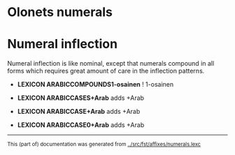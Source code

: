 
# Olonets numerals 

# Numeral inflection
Numeral inflection is like nominal, except that numerals compound in all
forms which requires great amount of care in the inflection patterns.






* **LEXICON ARABICCOMPOUNDS1-osainen**  ! 1-osainen















* **LEXICON ARABICCASES+Arab**  adds +Arab

* **LEXICON ARABICCASE+Arab**  adds +Arab

* **LEXICON ARABICCASE0+Arab**  adds +Arab

















* * *
<small>This (part of) documentation was generated from [../src/fst/affixes/numerals.lexc](http://github.com/giellalt/lang-olo/blob/main/../src/fst/affixes/numerals.lexc)</small>